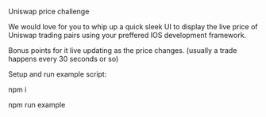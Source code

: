 Uniswap price challenge

We would love for you to whip up a quick sleek UI to display the live price of Uniswap trading pairs using your preffered IOS development framework.

Bonus points for it live updating as the price changes. (usually a trade happens every 30 seconds or so)

Setup and run example script:

npm i

npm run example
